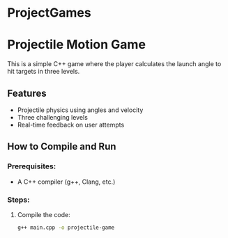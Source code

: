 # ProjectGames
# Projectile Motion Game

This is a simple C++ game where the player calculates the launch angle to hit targets in three levels.

## Features
- Projectile physics using angles and velocity
- Three challenging levels
- Real-time feedback on user attempts

## How to Compile and Run

### Prerequisites:
- A C++ compiler (g++, Clang, etc.)

### Steps:
1. Compile the code:
   ```bash
   g++ main.cpp -o projectile-game
